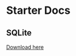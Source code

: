 # Starter Docs

## SQLite
[Download here](https://download.sqlitebrowser.org/DB.Browser.for.SQLite-3.12.2-win64.msi)
